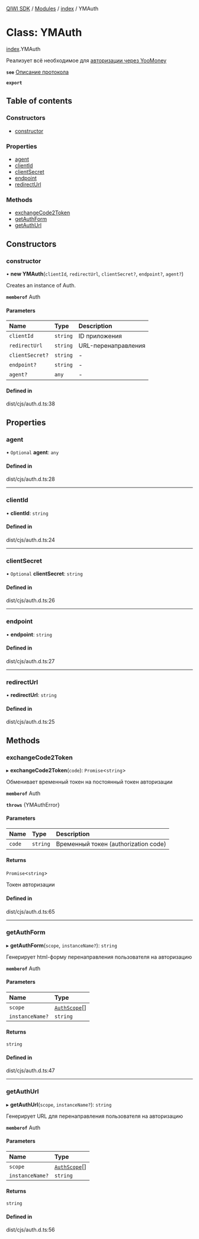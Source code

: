 [QIWI SDK](../README.md) / [Modules](../modules.md) / [index](../modules/index.md) / YMAuth

# Class: YMAuth

[index](../modules/index.md).YMAuth

Реализует всё необходимое для [авторизации через YooMoney](https://yoomoney.ru/docs/wallet/using-api/authorization/basics)

**`see`** [Описание протокола](https://yoomoney.ru/docs/wallet/using-api/authorization/basics)

**`export`**

## Table of contents

### Constructors

- [constructor](index.YMAuth.md#constructor)

### Properties

- [agent](index.YMAuth.md#agent)
- [clientId](index.YMAuth.md#clientid)
- [clientSecret](index.YMAuth.md#clientsecret)
- [endpoint](index.YMAuth.md#endpoint)
- [redirectUrl](index.YMAuth.md#redirecturl)

### Methods

- [exchangeCode2Token](index.YMAuth.md#exchangecode2token)
- [getAuthForm](index.YMAuth.md#getauthform)
- [getAuthUrl](index.YMAuth.md#getauthurl)

## Constructors

### constructor

• **new YMAuth**(`clientId`, `redirectUrl`, `clientSecret?`, `endpoint?`, `agent?`)

Creates an instance of Auth.

**`memberof`** Auth

#### Parameters

| Name | Type | Description |
| :------ | :------ | :------ |
| `clientId` | `string` | ID приложения |
| `redirectUrl` | `string` | URL-перенаправления |
| `clientSecret?` | `string` | - |
| `endpoint?` | `string` | - |
| `agent?` | `any` | - |

#### Defined in

dist/cjs/auth.d.ts:38

## Properties

### agent

• `Optional` **agent**: `any`

#### Defined in

dist/cjs/auth.d.ts:28

___

### clientId

• **clientId**: `string`

#### Defined in

dist/cjs/auth.d.ts:24

___

### clientSecret

• `Optional` **clientSecret**: `string`

#### Defined in

dist/cjs/auth.d.ts:26

___

### endpoint

• **endpoint**: `string`

#### Defined in

dist/cjs/auth.d.ts:27

___

### redirectUrl

• **redirectUrl**: `string`

#### Defined in

dist/cjs/auth.d.ts:25

## Methods

### exchangeCode2Token

▸ **exchangeCode2Token**(`code`): `Promise`<`string`\>

Обменивает временный токен на постоянный токен авторизации

**`memberof`** Auth

**`throws`** {YMAuthError}

#### Parameters

| Name | Type | Description |
| :------ | :------ | :------ |
| `code` | `string` | Временный токен (authorization code) |

#### Returns

`Promise`<`string`\>

Токен авторизации

#### Defined in

dist/cjs/auth.d.ts:65

___

### getAuthForm

▸ **getAuthForm**(`scope`, `instanceName?`): `string`

Генерирует html-форму перенаправления пользователя на авторизацию

**`memberof`** Auth

#### Parameters

| Name | Type |
| :------ | :------ |
| `scope` | [`AuthScope`](../modules/index.md#authscope-1)[] |
| `instanceName?` | `string` |

#### Returns

`string`

#### Defined in

dist/cjs/auth.d.ts:47

___

### getAuthUrl

▸ **getAuthUrl**(`scope`, `instanceName?`): `string`

Генерирует URL для перенаправления пользователя на авторизацию

**`memberof`** Auth

#### Parameters

| Name | Type |
| :------ | :------ |
| `scope` | [`AuthScope`](../modules/index.md#authscope-1)[] |
| `instanceName?` | `string` |

#### Returns

`string`

#### Defined in

dist/cjs/auth.d.ts:56
